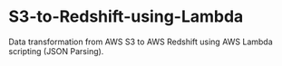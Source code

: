 # S3-to-Redshift-using-Lambda
Data transformation from AWS S3 to AWS Redshift using AWS Lambda scripting (JSON Parsing). 
